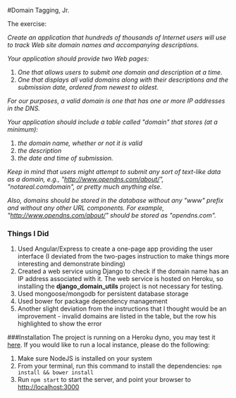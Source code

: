 #Domain Tagging, Jr.

The exercise:

*Create an application that hundreds of thousands of Internet users will use to track Web site domain names and accompanying descriptions.*

*Your application should provide two Web pages:*

1. *One that allows users to submit one domain and description at a time.*
2. *One that displays all valid domains along with their descriptions and the submission date, ordered from newest to oldest.*

*For our purposes, a valid domain is one that has one or more IP addresses in the DNS.*

*Your application should include a table called "domain" that stores (at a minimum):*

1. *the domain name, whether or not it is valid*
2. *the description*
3. *the date and time of submission.*

*Keep in mind that users might attempt to submit any sort of text-like data as a domain, e.g., "http://www.opendns.com/about/", "notareal.comdomain", or pretty much anything else.*

*Also, domains should be stored in the database without any "www" prefix and without any other URL components. For example, "http://www.opendns.com/about/" should be stored as "opendns.com".*

### Things I Did
1. Used Angular/Express to create a one-page app providing the user interface (I deviated from the two-pages instruction to make things more interesting and demonstrate binding)
2. Created a web service using Django to check if the domain name has an IP address associated with it.  The web service is hosted on Heroku, so installing the **django\_domain\_utils** project is not necessary for testing.
3. Used mongoose/mongodb for persistent database storage
4. Used bower for package dependency management
5. Another slight deviation from the instructions that I thought would be an improvement - invalid domains are listed in the table, but the row his highlighted to show the error

###Installation
The project is running on a Heroku dyno, you may test it [here](http://blooming-retreat-9088.herokuapp.com/#/home).  If you would like to run a local instance, please do the following:

1.  Make sure NodeJS is installed on your system
2.  From your terminal, run this command to install the dependencies: `npm install && bower install`
3. Run `npm start` to start the server, and point your browser to [http://localhost:3000](http://localhost:3000)